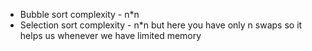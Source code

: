 * Bubble sort complexity - n*n
* Selection sort complexity - n*n but here you have only n swaps so it helps us whenever we have limited memory

